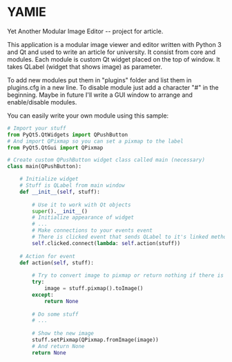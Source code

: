 # YAMIE
Yet Another Modular Image Editor -- project for article.

This application is a modular image viewer and editor written with Python 3 and Qt and used to write an article for university. It consist from core and modules. Each module is custom Qt widget placed on the top of window. It takes QLabel (widget that shows image) as parameter.

To add new modules put them in "plugins" folder and list them in plugins.cfg in a new line. To disable module just add a character "#" in the beginning. Maybe in future I'll write a GUI window to arrange and enable/disable modules.

You can easily write your own module using this sample:
```python
# Import your stuff
from PyQt5.QtWidgets import QPushButton
# And import QPixmap so you can set a pixmap to the label
from PyQt5.QtGui import QPixmap

# Create custom QPushButton widget class called main (necessary)
class main(QPushButton):

    # Initialize widget
    # Stuff is QLabel from main window
    def __init__(self, stuff):
        
        # Use it to work with Qt objects
        super().__init__()
        # Initialize appearance of widget
        # ...
        # Make connections to your events event
        # There is clicked event that sends QLabel to it's linked method action
        self.clicked.connect(lambda: self.action(stuff))
    
    # Action for event
    def action(self, stuff):
        
        # Try to convert image to pixmap or return nothing if there is no image
        try:
            image = stuff.pixmap().toImage()
        except:
            return None
        
        # Do some stuff
        # ...
        
        # Show the new image
        stuff.setPixmap(QPixmap.fromImage(image))
        # And return None
        return None
```

